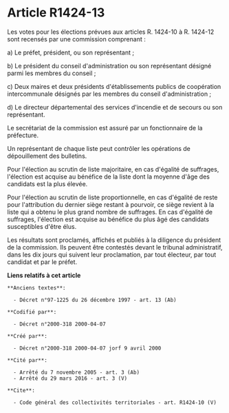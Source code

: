 # Article R1424-13

Les votes pour les élections prévues aux articles R. 1424-10 à R. 1424-12 sont recensés par une commission comprenant : 

a) Le préfet, président, ou son représentant ; 

b) Le président du conseil d'administration ou son représentant désigné parmi les membres du conseil ; 

c) Deux maires et deux présidents d'établissements publics de coopération intercommunale désignés par les membres du conseil
d'administration ; 

d) Le directeur départemental des services d'incendie et de secours ou son représentant. 

Le secrétariat de la commission est assuré par un fonctionnaire de la préfecture. 

Un représentant de chaque liste peut contrôler les opérations de dépouillement des bulletins. 

Pour l'élection au scrutin de liste majoritaire, en cas d'égalité de suffrages, l'élection est acquise au bénéfice de la
liste dont la moyenne d'âge des candidats est la plus élevée. 

Pour l'élection au scrutin de liste proportionnelle, en cas d'égalité de reste pour l'attribution du dernier siège restant à
pourvoir, ce siège revient à la liste qui a obtenu le plus grand nombre de suffrages. En cas d'égalité de suffrages,
l'élection est acquise au bénéfice du plus âgé des candidats susceptibles d'être élus. 

Les résultats sont proclamés, affichés et publiés à la diligence du président de la commission. Ils peuvent être contestés
devant le tribunal administratif, dans les dix jours qui suivent leur proclamation, par tout électeur, par tout candidat et
par le préfet.

**Liens relatifs à cet article**

	**Anciens textes**:

	  - Décret n°97-1225 du 26 décembre 1997 - art. 13 (Ab)

	**Codifié par**:

	  - Décret n°2000-318 2000-04-07

	**Créé par**:

	  - Décret n°2000-318 2000-04-07 jorf 9 avril 2000

	**Cité par**:

	  - Arrêté du 7 novembre 2005 - art. 3 (Ab)
	  - Arrêté du 29 mars 2016 - art. 3 (V)

	**Cite**:

	  - Code général des collectivités territoriales - art. R1424-10 (V)
